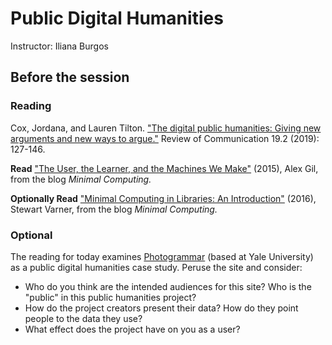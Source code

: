 # Public Digital Humanities
Instructor: Iliana Burgos

## Before the session

### Reading

Cox, Jordana, and Lauren Tilton. ["The digital public humanities: Giving new arguments and new ways to argue."](https://discovery-ebsco-com.proxy.library.cornell.edu/linkprocessor/plink?id=4d593ebf-f86c-33c1-b572-6d055b321337) Review of Communication 19.2 (2019): 127-146.  
  
**Read** ["The User, the Learner, and the Machines We Make"](https://go-dh.github.io/mincomp/thoughts/2015/05/21/user-vs-learner/) (2015), Alex Gil, from the blog *Minimal Computing.*  

**Optionally Read** ["Minimal Computing in Libraries: An Introduction"](https://go-dh.github.io/mincomp/thoughts/2017/01/15/mincomp-libraries-intro/) (2016), Stewart Varner, from the blog *Minimal Computing.*  


### Optional

The reading for today examines [Photogrammar](https://photogrammar.org/maps) (based at Yale University) as a public digital humanities case study. Peruse the site and consider:
* Who do you think are the intended audiences for this site? Who is the "public" in this public humanities project?
* How do the project creators present their data? How do they point people to the data they use?
* What effect does the project have on you as a user? 
